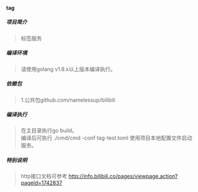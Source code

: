 #### tag   

##### 项目简介
> 标签服务   

##### 编译环境
> 请使用golang v1.8.x以上版本编译执行。  

##### 依赖包
> 1.公共包github.com/namelessup/bilibili  

##### 编译执行
> 在主目录执行go build。   
> 编译后可执行 ./cmd/cmd -conf tag-test.toml 使用项目本地配置文件启动服务。  


##### 特别说明  
> http接口文档可参考 http://info.bilibili.co/pages/viewpage.action?pageId=1742837